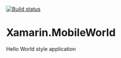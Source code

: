 [![Build status](https://www.bitrise.io/app/089f339e300cd3ba.svg?token=7No9m0A5gunkK8WgCT0Ihg&branch=development)](https://www.bitrise.io/app/089f339e300cd3ba.svg?token=7No9m0A5gunkK8WgCT0Ihg&branch=development)

# Xamarin.MobileWorld
Hello World style application

